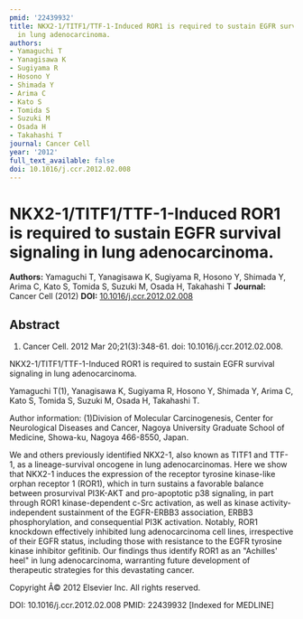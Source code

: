 ```yaml
---
pmid: '22439932'
title: NKX2-1/TITF1/TTF-1-Induced ROR1 is required to sustain EGFR survival signaling
  in lung adenocarcinoma.
authors:
- Yamaguchi T
- Yanagisawa K
- Sugiyama R
- Hosono Y
- Shimada Y
- Arima C
- Kato S
- Tomida S
- Suzuki M
- Osada H
- Takahashi T
journal: Cancer Cell
year: '2012'
full_text_available: false
doi: 10.1016/j.ccr.2012.02.008
---
```


# NKX2-1/TITF1/TTF-1-Induced ROR1 is required to sustain EGFR survival signaling in lung adenocarcinoma.
**Authors:** Yamaguchi T, Yanagisawa K, Sugiyama R, Hosono Y, Shimada Y, Arima C, Kato S, Tomida S, Suzuki M, Osada H, Takahashi T
**Journal:** Cancer Cell (2012)
**DOI:** [10.1016/j.ccr.2012.02.008](https://doi.org/10.1016/j.ccr.2012.02.008)

## Abstract

1. Cancer Cell. 2012 Mar 20;21(3):348-61. doi: 10.1016/j.ccr.2012.02.008.

NKX2-1/TITF1/TTF-1-Induced ROR1 is required to sustain EGFR survival signaling 
in lung adenocarcinoma.

Yamaguchi T(1), Yanagisawa K, Sugiyama R, Hosono Y, Shimada Y, Arima C, Kato S, 
Tomida S, Suzuki M, Osada H, Takahashi T.

Author information:
(1)Division of Molecular Carcinogenesis, Center for Neurological Diseases and 
Cancer, Nagoya University Graduate School of Medicine, Showa-ku, Nagoya 
466-8550, Japan.

We and others previously identified NKX2-1, also known as TITF1 and TTF-1, as a 
lineage-survival oncogene in lung adenocarcinomas. Here we show that NKX2-1 
induces the expression of the receptor tyrosine kinase-like orphan receptor 1 
(ROR1), which in turn sustains a favorable balance between prosurvival PI3K-AKT 
and pro-apoptotic p38 signaling, in part through ROR1 kinase-dependent c-Src 
activation, as well as kinase activity-independent sustainment of the EGFR-ERBB3 
association, ERBB3 phosphorylation, and consequential PI3K activation. Notably, 
ROR1 knockdown effectively inhibited lung adenocarcinoma cell lines, 
irrespective of their EGFR status, including those with resistance to the EGFR 
tyrosine kinase inhibitor gefitinib. Our findings thus identify ROR1 as an 
"Achilles' heel" in lung adenocarcinoma, warranting future development of 
therapeutic strategies for this devastating cancer.

Copyright Â© 2012 Elsevier Inc. All rights reserved.

DOI: 10.1016/j.ccr.2012.02.008
PMID: 22439932 [Indexed for MEDLINE]
